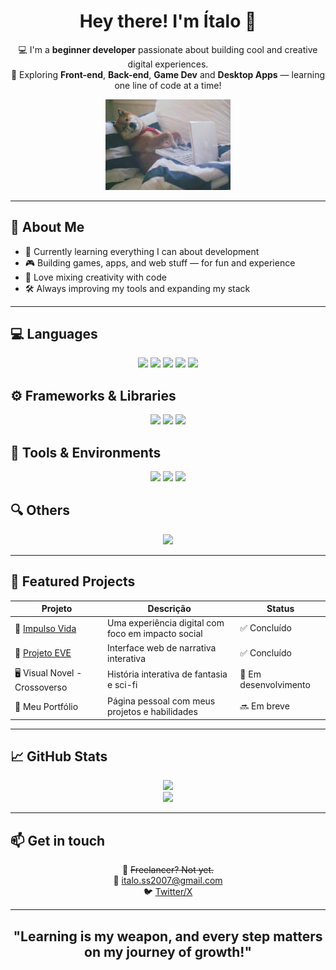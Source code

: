 <h1 align="center">Hey there! I'm Ítalo 👋</h1>

<p align="center">
  💻 I'm a <strong>beginner developer</strong> passionate about building cool and creative digital experiences.<br>
  🚀 Exploring <strong>Front-end</strong>, <strong>Back-end</strong>, <strong>Game Dev</strong> and <strong>Desktop Apps</strong> — learning one line of code at a time!
</p>

<p align="center">
  <img src="eucoding.webp" alt="coding gif" width="200" />
</p>

---

<h2>🧠 About Me</h2>

- 🔭 Currently learning everything I can about development
- 🎮 Building games, apps, and web stuff — for fun and experience
- 🧩 Love mixing creativity with code
- 🛠️ Always improving my tools and expanding my stack

---

<h2>💻 Languages</h2>
<p align="center">
  <img src="https://img.shields.io/badge/Python-3776AB?style=for-the-badge&logo=python&logoColor=white" />
  <img src="https://img.shields.io/badge/Rust-000000?style=for-the-badge&logo=rust&logoColor=white" />
  <img src="https://img.shields.io/badge/HTML5-E34F26?style=for-the-badge&logo=html5&logoColor=white" />
  <img src="https://img.shields.io/badge/CSS3-1572B6?style=for-the-badge&logo=css3&logoColor=white" />
  <img src="https://img.shields.io/badge/JavaScript-F7DF1E?style=for-the-badge&logo=javascript&logoColor=black" />
</p>

<h2>⚙️ Frameworks & Libraries</h2>
<p align="center">
  <img src="https://img.shields.io/badge/React-61DAFB?style=for-the-badge&logo=react&logoColor=black" />
  <img src="https://img.shields.io/badge/Node.js-339933?style=for-the-badge&logo=node.js&logoColor=white" />
  <img src="https://img.shields.io/badge/Tauri-333333?style=for-the-badge&logo=tauri&logoColor=white" />
</p>

<h2>🧰 Tools & Environments</h2>
<p align="center">
  <img src="https://img.shields.io/badge/VSCode-007ACC?style=for-the-badge&logo=visual-studio-code&logoColor=white" />
  <img src="https://img.shields.io/badge/Git-F05032?style=for-the-badge&logo=git&logoColor=white" />
  <img src="https://img.shields.io/badge/GitHub-181717?style=for-the-badge&logo=github&logoColor=white" />
</p>

<h2>🔍 Others</h2>
<p align="center">
  <img src="https://img.shields.io/badge/JSON-000000?style=for-the-badge&logo=json&logoColor=white" />
</p>

---

<h2>🌟 Featured Projects</h2>

| Projeto | Descrição | Status |
|--------|-----------|--------|
| 🦋 [Impulso Vida](https://impulso-vida.vercel.app/) | Uma experiência digital com foco em impacto social | ✅ Concluído |
| 📖 [Projeto EVE](https://projeto-eve.vercel.app) | Interface web de narrativa interativa | ✅ Concluído |
| 🖥️ Visual Novel - Crossoverso | História interativa de fantasia e sci-fi | 🚧 Em desenvolvimento |
| 🚀 Meu Portfólio | Página pessoal com meus projetos e habilidades | 🔜 Em breve |

---

<h2>📈 GitHub Stats</h2>

<p align="center">
  <img src="https://github-readme-stats.vercel.app/api?username=ItaloSilvaHAS&show_icons=true&theme=tokyonight" />
  <br>
  <img src="https://github-readme-stats.vercel.app/api/top-langs/?username=ItaloSilvaHAS&layout=compact&theme=tokyonight" />
</p>

---


<h2>📫 Get in touch</h2>

<p align="center">
  💼 <s>Freelancer? Not yet.</s><br>
  📧 <a href="mailto:italo.ss2007@gmail.com">italo.ss2007@gmail.com</a><br>
  🐦 <a href="https://x.com/bosto_com" target="_blank">Twitter/X</a><br>
</p>

---

<h2 align="center">"Learning is my weapon, and every step matters on my journey of growth!"</h2>
